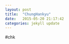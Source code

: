```yaml
---
layout: post
title:  "ChungHankyu"
date:   2015-05-20 21:17:42
categories: jekyll update
---
```

#chk
